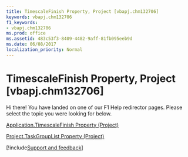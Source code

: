 ```yaml
---
title: TimescaleFinish Property, Project [vbapj.chm132706]
keywords: vbapj.chm132706
f1_keywords:
- vbapj.chm132706
ms.prod: office
ms.assetid: 483c53f3-8409-4482-9aff-81fb095eeb9d
ms.date: 06/08/2017
localization_priority: Normal
---
```



# TimescaleFinish Property, Project [vbapj.chm132706]

Hi there! You have landed on one of our F1 Help redirector pages. Please select the topic you were looking for below.

[Application.TimescaleFinish Property (Project)](https://msdn.microsoft.com/library/66c07ebc-ee68-bf4c-9af1-c894d4617e44%28Office.15%29.aspx)

[Project.TaskGroupList Property (Project)](https://msdn.microsoft.com/library/4bb23b48-00ab-cbe0-2606-d2f8099338ff%28Office.15%29.aspx)

[!include[Support and feedback](~/includes/feedback-boilerplate.md)]